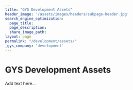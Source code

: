 ```yaml
---
title: "GYS Development Assets"
header_image: '/assets/images/headers/subpage-header.jpg'
search_engine_optimization:
  page_title:
  page_description:
  share_image_path:
layout: page
permalink: "/development/assets/"
_gys_company: 'development'
---
```

# GYS Development Assets
Add text here...